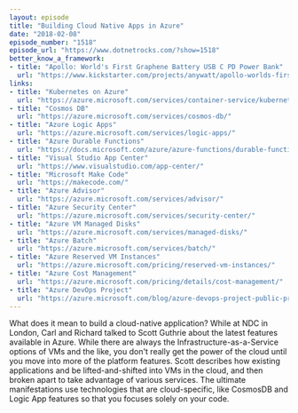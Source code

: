 ```yaml
---
layout: episode
title: "Building Cloud Native Apps in Azure"
date: "2018-02-08"
episode_number: "1518"
episode_url: "https://www.dotnetrocks.com/?show=1518"
better_know_a_framework:
- title: "Apollo: World's First Graphene Battery USB C PD Power Bank"
  url: "https://www.kickstarter.com/projects/anywatt/apollo-worlds-first-graphene-battery-usb-c-pd-powe"
links:
- title: "Kubernetes on Azure"
  url: "https://azure.microsoft.com/services/container-service/kubernetes/"
- title: "Cosmos DB"
  url: "https://azure.microsoft.com/services/cosmos-db/"
- title: "Azure Logic Apps"
  url: "https://azure.microsoft.com/services/logic-apps/"
- title: "Azure Durable Functions"
  url: "https://docs.microsoft.com/azure/azure-functions/durable-functions-overview"
- title: "Visual Studio App Center"
  url: "https://www.visualstudio.com/app-center/"
- title: "Microsoft Make Code"
  url: "https://makecode.com/"
- title: "Azure Advisor"
  url: "https://azure.microsoft.com/services/advisor/"
- title: "Azure Security Center"
  url: "https://azure.microsoft.com/services/security-center/"
- title: "Azure VM Managed Disks"
  url: "https://azure.microsoft.com/services/managed-disks/"
- title: "Azure Batch"
  url: "https://azure.microsoft.com/services/batch/"
- title: "Azure Reserved VM Instances"
  url: "https://azure.microsoft.com/pricing/reserved-vm-instances/"
- title: "Azure Cost Management"
  url: "https://azure.microsoft.com/pricing/details/cost-management/"
- title: "Azure DevOps Project"
  url: "https://azure.microsoft.com/blog/azure-devops-project-public-preview/"
---
```


What does it mean to build a cloud-native application? While at NDC in London, Carl and Richard talked to Scott Guthrie about the latest features available in Azure. While there are always the Infrastructure-as-a-Service options of VMs and the like, you don't really get the power of the cloud until you move into more of the platform features. Scott describes how existing applications and be lifted-and-shifted into VMs in the cloud, and then broken apart to take advantage of various services. The ultimate manifestations use technologies that are cloud-specific, like CosmosDB and Logic App features so that you focuses solely on your code.
